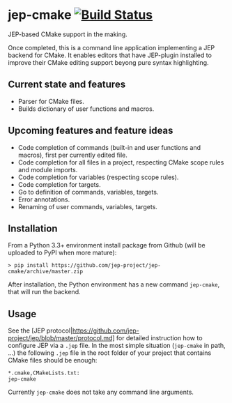 # jep-cmake [![Build Status](https://travis-ci.org/jep-project/jep-cmake.svg)](https://travis-ci.org/jep-project/jep-cmake)

JEP-based CMake support in the making.

Once completed, this is a command line application implementing a JEP backend for CMake. It enables editors that have JEP-plugin installed to
improve their CMake editing support beyong pure syntax highlighting.

## Current state and features

* Parser for CMake files.
* Builds dictionary of user functions and macros.

## Upcoming features and feature ideas

* Code completion of commands (built-in and user functions and macros), first per currently edited file.
* Code completion for all files in a project, respecting CMake scope rules and module imports.
* Code completion for variables (respecting scope rules).
* Code completion for targets.
* Go to definition of commands, variables, targets.
* Error annotations.
* Renaming of user commands, variables, targets.

## Installation

From a Python 3.3+ environment install package from Github (will be uploaded to PyPI when more mature):

    > pip install https://github.com/jep-project/jep-cmake/archive/master.zip
    
After installation, the Python environment has a new command `jep-cmake`, that will run the backend.

## Usage

See the [JEP protocol|https://github.com/jep-project/jep/blob/master/protocol.md] for detailed instruction how to configure JEP via a
`.jep` file. In the most simple situation (`jep-cmake` in path, ...) the following `.jep` file in the root folder of your project that
contains CMake files should be enough:

    *.cmake,CMakeLists.txt:
    jep-cmake

Currently `jep-cmake` does not take any command line arguments.
